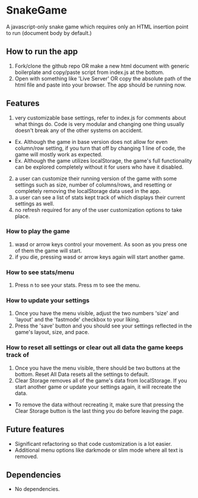 # SnakeGame

A javascript-only snake game which requires only an HTML insertion point to run (document body by default.)

## How to run the app

1. Fork/clone the github repo OR make a new html document with generic boilerplate and copy/paste script from index.js at the bottom.
2. Open with something like 'Live Server' OR copy the absolute path of the html file and paste into your browser. The app should be running now.

## Features

1. very customizable base settings, refer to index.js for comments about what things do. Code is very modular and changing one thing usually doesn't break any of the other systems on accident.
- Ex. Although the game in base version does not allow for even column/row setting, if you turn that off by changing 1 line of code, the game will mostly work as expected.
- Ex. Although the game utilizes localStorage, the game's full functionality can be explored completely without it for users who have it disabled.
2. a user can customize their running version of the game with some settings such as size, number of columns/rows, and resetting or completely removing the localStorage data used in the app.
3. a user can see a list of stats kept track of which displays their current settings as well.
4. no refresh required for any of the user customization options to take place.

### How to play the game
1. wasd or arrow keys control your movement. As soon as you press one of them the game will start.
2. if you die, pressing wasd or arrow keys again will start another game.

### How to see stats/menu
1. Press n to see your stats. Press m to see the menu.

### How to update your settings
1. Once you have the menu visible, adjust the two numbers 'size' and 'layout' and the 'fastmode' checkbox to your liking.
2. Press the 'save' button and you should see your settings reflected in the game's layout, size, and pace.

### How to reset all settings or clear out all data the game keeps track of
1. Once you have the menu visible, there should be two buttons at the bottom. Reset All Data resets all the settings to default.
2. Clear Storage removes all of the game's data from localStorage. If you start another game or update your settings again, it will recreate the data.
- To remove the data without recreating it, make sure that pressing the Clear Storage button is the last thing you do before leaving the page.

## Future features
- Significant refactoring so that code customization is a lot easier.
- Additional menu options like darkmode or slim mode where all text is removed.

## Dependencies
- No dependencies.